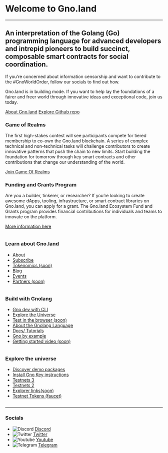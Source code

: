# Welcome to Gno.land

---

## An interpretation of the Golang (Go) programming language for advanced developers and intrepid pioneers to build succinct, composable smart contracts for social coordination.

If you’re concerned about information censorship and want to contribute to the #GnoWorldOrder, follow our socials to find out how.

Gno.land is in building mode. If you want to help lay the foundations of a fairer and freer world through innovative ideas and exceptional code, join us today.

<div class="stack">

[About Gno.land](/about)
[Explore Github repo](https://github.com/gnolang)

</div><!-- end stack-->
<div class="jumbotron">

### Game of Realms

The first high-stakes contest will see participants compete for tiered membership to co-own the Gno.land blockchain. A series of complex technical and non-technical tasks will challenge contributors to create innovative patterns that push the chain to new limits. Start building the foundation for tomorrow through key smart contracts and other contributions that change our understanding of the world.

<div class="stack">

[Join Game Of Realms](/game-of-realms)

</div><!-- end stack-->
</div><!-- end jumbotron-->

### Funding and Grants Program

Are you a builder, tinkerer, or researcher? If you’re looking to create awesome dApps, tooling, infrastructure, or smart contract libraries on Gno.land, you can apply for a grant. The Gno.land Ecosystem Fund and Grants program provides financial contributions for individuals and teams to innovate on the platform.

<div class="stack">

[More information here](https://github.com/gnolang/ecosystem-fund-grants)

</div><!-- end stack-->

<div class="columns-3">
<div class="column">

### Learn about Gno.land

- [About](/about)
- [Subscribe](#subscribe)
- [Tokenomics (soon)](#)
- [Blog](/r/gnoland/blog)
- [Events](/events)
- [Partners (soon)](#)

</div><!-- end column-->

<div class="column">

### Build with Gnolang

- [Gno dev with CLI](https://github.com/gnolang/getting-started)
- [Explore the Universe](/ecosystem)
- [Test in the browser (soon)](#)
- [About the Gnolang Language](/gnolang)
- [Docs/ Tutorials](https://github.com/gnolang)
- [Gno by example](https://gno-by-example.com/)
- [Getting started video (soon)](#)

</div><!-- end column-->
<div class="column">

### Explore the universe

- [Discover demo packages](https://github.com/gnolang/gno/tree/master/examples)
- [Install Gno Key instructions](https://github.com/gnolang/gno/blob/master/examples/gno.land/r/demo/boards/README.md)
- [Testnets 3](https://test3.gno.land/)
- [Testnets 2](https://test2.gno.land/)
- [Explorer links(soon)](#)
- [Testnet Tokens (faucet)](https://test3.gno.land/faucet)

</div><!-- end column-->
</div><!-- end columns-3-->

---

### Socials

- ![Discord](static/img/ico-discord.svg) [Discord](https://discord.gg/S8nKUqwkPn)
- ![Twitter](static/img/ico-twitter.svg) [Twitter](https://twitter.com/_gnoland)
- ![Youtube](static/img/ico-youtube.svg) [Youtube](https://www.youtube.com/@_gnoland)
- ![Telegram](static/img/ico-telegram.svg) [Telegram](https://t.me/gnoland)
